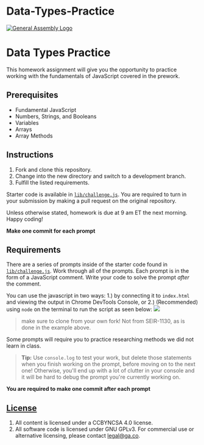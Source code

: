 # Data-Types-Practice
[![General Assembly Logo](https://camo.githubusercontent.com/1a91b05b8f4d44b5bbfb83abac2b0996d8e26c92/687474703a2f2f692e696d6775722e636f6d2f6b6538555354712e706e67)](https://generalassemb.ly/education/web-development-immersive)

# Data Types Practice

This homework assignment will give you the opportunity to practice working with
the fundamentals of JavaScript covered in the prework.

## Prerequisites

* Fundamental JavaScript
* Numbers, Strings, and Booleans
* Variables
* Arrays
* Array Methods

## Instructions

1.  Fork and clone this repository.
1.  Change into the new directory and switch to a development branch.
1.  Fulfill the listed requirements.

Starter code is available in [`lib/challenge.js`](lib/challenge.js). You are
required to turn in your submission by making a pull request on the original
repository. 

Unless otherwise stated, homework is due at 9 am ET the next morning. Happy coding! 

**Make one commit for each prompt**

## Requirements

There are a series of prompts inside of the starter code found in
[`lib/challenge.js`](lib/challenge.js). Work through all of the prompts. Each
prompt is in the form of a JavaScript comment. Write your code to solve the
prompt *after* the comment.

You can use the javascript in two ways: 1.) by connecting it to `index.html` and viewing the output in Chrome DevTools Console, or 2.)  (Recommended) using `node` on the terminal to run the script as seen below:
<img src="node-example.JPG">

> make sure to clone from your own fork! Not from SEIR-1130, as is done in the example above.

Some prompts will require you to practice researching methods we did not learn
in class.

> **Tip:** Use `console.log` to test your work, but delete those statements when you
> finish working on the prompt, before moving on to the next one! Otherwise,
> you'll end up with a lot of clutter in your console and it will be hard to
> debug the prompt you're currently working on.

**You are required to make one commit after each prompt**

## [License](LICENSE)

1.  All content is licensed under a CC­BY­NC­SA 4.0 license.
1.  All software code is licensed under GNU GPLv3. For commercial use or
    alternative licensing, please contact legal@ga.co.